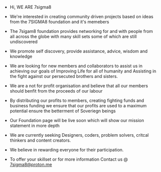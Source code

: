 -  Hi, WE ARE 7sigma8
-  We're interested in creating community driven projects based on ideas from the 7SIGMA8 foundation and it's memebers
-  The 7sigam8 foundation provides networking for and with people from all across the globe with many skill sets some of which are still undiscovered
-  We promote self discovery, provide assistance, advice, wisdom and knowledge
-  We are looking for new members and collaborators to assist us in achieving our goals of Improving Life for all of humanity and Assisting in the fight against our persecuted brothers and sisters.
-  We are a not for profit organisation and believe that all our members should benfit from the proceeds of our labour
-  By distributing our profits to members, creating fighting funds and business funding we ensure that our profits are used to a maximum potential ensure the betterment of Soveriegn beings 
-  Our Foundation page will be live soon which will show our mission statement in more depth

-  We are currently seeking Designers, coders, problem solvers, critcal thinkers and content creators.

-  We believe in rewarding everyone for their participation.

-  To offer your skillset or for more information Contact us @ 7sigma8@proton.me 
  
